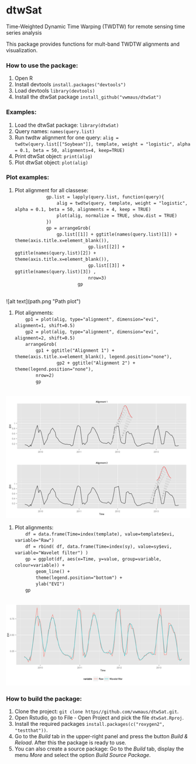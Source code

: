 dtwSat
=====

Time-Weighted Dynamic Time Warping (TWDTW) for remote sensing time series analysis

This package provides functions for mult-band TWDTW alignments and visualization.

<h3>How to use the package:</h3>
<ol>
  <li>Open R</li>
	<li>Install devtools <code>install.packages("devtools")</code></li>
	<li>Load devtools <code>library(devtools)</code></li>
	<li>Install the dtwSat package <code>install_github("vwmaus/dtwSat")</code></li>
</ol>

<h3>Examples:</h3>
<ol>
	<li>Load the dtwSat package: <code>library(dtwSat)</code></li>
	<li>Query names: <code>names(query.list)</code></li>
	<li>Run twdtw alignment for one query: <code>alig = twdtw(query.list[["Soybean"]], template, weight = "logistic", alpha = 0.1, beta = 50, alignments=4, keep=TRUE)</code></li>
	<li>Print dtwSat object: <code>print(alig)</code></li>
	<li>Plot dtwSat object: <code>plot(alig)</code></li>
</ol>

<h3>Plot examples:</h3>
<ol>
 	<li>Plot alignment for all classese:
 		<code>
			gp.list = lapply(query.list, function(query){
  				alig = twdtw(query, template, weight = "logistic", alpha = 0.1, beta = 50, alignments = 4, keep = TRUE)
  				plot(alig, normalize = TRUE, show.dist = TRUE)  
			})
			gp = arrangeGrob(
				gp.list[[1]] + ggtitle(names(query.list)[1]) + theme(axis.title.x=element_blank()),
                         	gp.list[[2]] + ggtitle(names(query.list)[2]) + theme(axis.title.x=element_blank()),
                         	gp.list[[3]] + ggtitle(names(query.list)[3]) ,
                        	nrow=3)
                        gp
                </code>
        </li>
</ol>
![alt text](path.png "Path plot")

<ol>
  <li>Plot alignments: <code>
  	gp1 = plot(alig, type="alignment", dimension="evi", alignment=1, shift=0.5)
	gp2 = plot(alig, type="alignment", dimension="evi", alignment=2, shift=0.5)
	arrangeGrob(
		gp1 + ggtitle("Alignment 1") + theme(axis.title.x=element_blank(), legend.position="none"),
                gp2 + ggtitle("Alignment 2") + theme(legend.position="none"),
        nrow=2)
        gp
        </code>
   </li>
</ol>
  
![alt text](alig.png "Alignment plot")

<ol>
  <li>Plot alignments: <code>
	df = data.frame(Time=index(template), value=template$evi, variable="Raw")
	df = rbind( df, data.frame(Time=index(sy), value=sy$evi, variable="Wavelet filter") )
	gp = ggplot(df, aes(x=Time, y=value, group=variable, colour=variable)) +
  		geom_line() + 
  		theme(legend.position="bottom") +
  		ylab("EVI")
	gp
        </code>
   </li>
</ol>
  
![alt text](filter.png "Alignment plot")

<h3>How to build the package:</h3>
<ol>
	<li>Clone the project: <code>git clone https//github.com/vwmaus/dtwSat.git</code>.</li>
	<li>Open Rstudio, go to File - Open Project and pick the file <code>dtwSat.Rproj</code>.</li>
	<li>Install the required packages <code>install.packages(c("roxygen2", "testthat"))</code>.</li>
	<li>Go to the <i>Build</i> tab in the upper-right panel and press the button <i>Build & Reload</i>. After this the package is ready to use.</li>
	<li>You can also create a source package: Go to the <i>Build</i> tab, display the menu <i>More</i> and select the option <i>Build Source Package</i>.</li>
</ol> 

